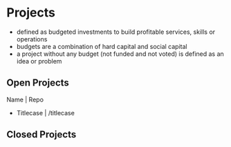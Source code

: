 # Projects
- defined as budgeted investments to build profitable services, skills or operations
- budgets are a combination of hard capital and social capital
- a project without any budget (not funded and not voted) is defined as an idea or problem

## Open Projects
Name | Repo
- Titlecase | /titlecase

## Closed Projects